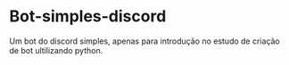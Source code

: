 # Bot-simples-discord
Um bot do discord simples, apenas para introdução no estudo de criação de bot ultilizando python.
